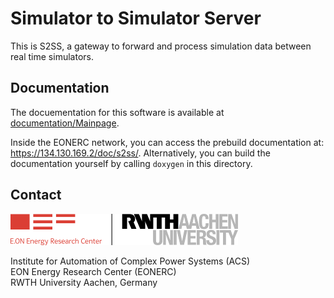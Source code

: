 # Simulator to Simulator Server

This is S2SS, a gateway to forward and process simulation data between real time simulators.

## Documentation

The docuementation for this software is available at [documentation/Mainpage](documentation/Mainpage.md).

Inside the EONERC network, you can access the prebuild documentation at: https://134.130.169.2/doc/s2ss/.
Alternatively, you can build the documentation yourself by calling `doxygen` in this directory.

## Contact

<img src="documentation/pictures/eonerc_logo.png" />

Institute for Automation of Complex Power Systems (ACS)  
EON Energy Research Center (EONERC)  
RWTH University Aachen, Germany  
